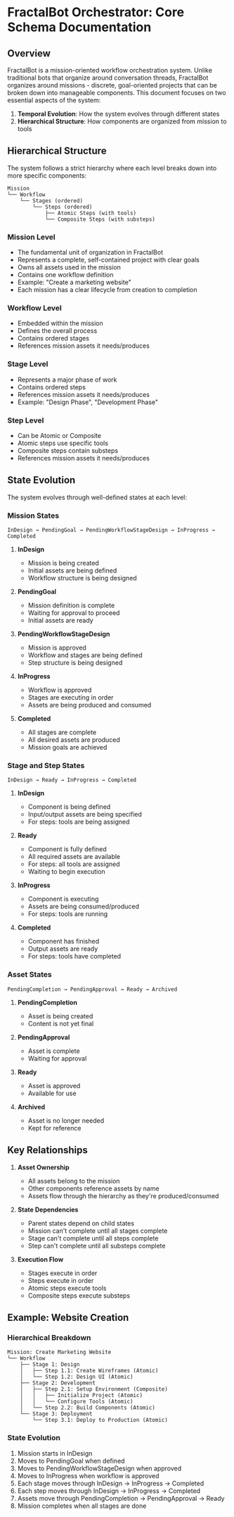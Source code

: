 # FractalBot Orchestrator: Core Schema Documentation

## Overview

FractalBot is a mission-oriented workflow orchestration system. Unlike traditional bots that organize around conversation threads, FractalBot organizes around missions - discrete, goal-oriented projects that can be broken down into manageable components. This document focuses on two essential aspects of the system:

1. **Temporal Evolution**: How the system evolves through different states
2. **Hierarchical Structure**: How components are organized from mission to tools

## Hierarchical Structure

The system follows a strict hierarchy where each level breaks down into more specific components:

```
Mission
└── Workflow
    └── Stages (ordered)
        └── Steps (ordered)
            ├── Atomic Steps (with tools)
            └── Composite Steps (with substeps)
```

### Mission Level
- The fundamental unit of organization in FractalBot
- Represents a complete, self-contained project with clear goals
- Owns all assets used in the mission
- Contains one workflow definition
- Example: "Create a marketing website"
- Each mission has a clear lifecycle from creation to completion

### Workflow Level
- Embedded within the mission
- Defines the overall process
- Contains ordered stages
- References mission assets it needs/produces

### Stage Level
- Represents a major phase of work
- Contains ordered steps
- References mission assets it needs/produces
- Example: "Design Phase", "Development Phase"

### Step Level
- Can be Atomic or Composite
- Atomic steps use specific tools
- Composite steps contain substeps
- References mission assets it needs/produces

## State Evolution

The system evolves through well-defined states at each level:

### Mission States
```
InDesign → PendingGoal → PendingWorkflowStageDesign → InProgress → Completed
```

1. **InDesign**
   - Mission is being created
   - Initial assets are being defined
   - Workflow structure is being designed

2. **PendingGoal**
   - Mission definition is complete
   - Waiting for approval to proceed
   - Initial assets are ready

3. **PendingWorkflowStageDesign**
   - Mission is approved
   - Workflow and stages are being defined
   - Step structure is being designed

4. **InProgress**
   - Workflow is approved
   - Stages are executing in order
   - Assets are being produced and consumed

5. **Completed**
   - All stages are complete
   - All desired assets are produced
   - Mission goals are achieved

### Stage and Step States
```
InDesign → Ready → InProgress → Completed
```

1. **InDesign**
   - Component is being defined
   - Input/output assets are being specified
   - For steps: tools are being assigned

2. **Ready**
   - Component is fully defined
   - All required assets are available
   - For steps: all tools are assigned
   - Waiting to begin execution

3. **InProgress**
   - Component is executing
   - Assets are being consumed/produced
   - For steps: tools are running

4. **Completed**
   - Component has finished
   - Output assets are ready
   - For steps: tools have completed

### Asset States
```
PendingCompletion → PendingApproval → Ready → Archived
```

1. **PendingCompletion**
   - Asset is being created
   - Content is not yet final

2. **PendingApproval**
   - Asset is complete
   - Waiting for approval

3. **Ready**
   - Asset is approved
   - Available for use

4. **Archived**
   - Asset is no longer needed
   - Kept for reference

## Key Relationships

1. **Asset Ownership**
   - All assets belong to the mission
   - Other components reference assets by name
   - Assets flow through the hierarchy as they're produced/consumed

2. **State Dependencies**
   - Parent states depend on child states
   - Mission can't complete until all stages complete
   - Stage can't complete until all steps complete
   - Step can't complete until all substeps complete

3. **Execution Flow**
   - Stages execute in order
   - Steps execute in order
   - Atomic steps execute tools
   - Composite steps execute substeps

## Example: Website Creation

### Hierarchical Breakdown
```
Mission: Create Marketing Website
└── Workflow
    ├── Stage 1: Design
    │   ├── Step 1.1: Create Wireframes (Atomic)
    │   └── Step 1.2: Design UI (Atomic)
    ├── Stage 2: Development
    │   ├── Step 2.1: Setup Environment (Composite)
    │   │   ├── Initialize Project (Atomic)
    │   │   └── Configure Tools (Atomic)
    │   └── Step 2.2: Build Components (Atomic)
    └── Stage 3: Deployment
        └── Step 3.1: Deploy to Production (Atomic)
```

### State Evolution
1. Mission starts in InDesign
2. Moves to PendingGoal when defined
3. Moves to PendingWorkflowStageDesign when approved
4. Moves to InProgress when workflow is approved
5. Each stage moves through InDesign → InProgress → Completed
6. Each step moves through InDesign → InProgress → Completed
7. Assets move through PendingCompletion → PendingApproval → Ready
8. Mission completes when all stages are done




